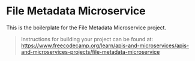 # File Metadata Microservice

This is the boilerplate for the File Metadata Microservice project.

>Instructions for building your project can be found at: 
>https://www.freecodecamp.org/learn/apis-and-microservices/apis-and-microservices-projects/file-metadata-microservice
